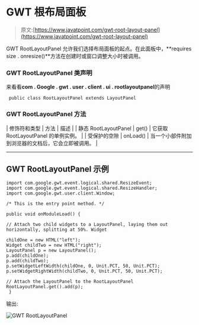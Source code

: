 # GWT 根布局面板

> 原文:[https://www.javatpoint.com/gwt-root-layout-panel](https://www.javatpoint.com/gwt-root-layout-panel)

GWT RootLayoutPanel 允许我们选择布局面板的起点。在此面板中，**requires size . onresize()**方法在创建时或窗口调整大小时被调用。

### GWT RootLayoutPanel 类声明

来看看**com . Google . gwt . user . client . ui . rootlayoutpanel**的声明

```
 public class RootLayoutPanel extends LayoutPanel

```

### GWT RootLayoutPanel 方法

| 修饰符和类型 | 方法 | 描述 |
| 静态 RootLayoutPanel | get() | 它获取 RootLayoutPanel 的单例实例。 |
| 受保护的空隙 | onLoad() | 当一个小部件附加到浏览器的文档后，它会立即被调用。 |

* * *

## GWT RootLayoutPanel 示例

```
import com.google.gwt.event.logical.shared.ResizeEvent;
import com.google.gwt.event.logical.shared.ResizeHandler;
import com.google.gwt.user.client.Window;

/* This is the entry point method. */ 

public void onModuleLoad() {

// Attach two child widgets to a LayoutPanel, laying them out horizontally, splitting at 50%. Widget 

childOne = new HTML("left");
Widget childTwo = new HTML("right");
LayoutPanel p = new LayoutPanel();
p.add(childOne);
p.add(childTwo);
p.setWidgetLeftWidth(childOne, 0, Unit.PCT, 50, Unit.PCT);
p.setWidgetRightWidth(childTwo, 0, Unit.PCT, 50, Unit.PCT);

// Attach the LayoutPanel to the RootLayoutPanel
RootLayoutPanel.get().add(p);
 }

```

输出:

![GWT RootLayoutPanel](../Images/47843217efa518df8d64901044ac4695.png)